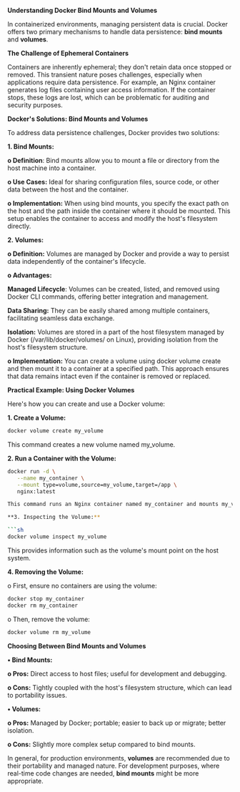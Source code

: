 **Understanding Docker Bind Mounts and Volumes**

In containerized environments, managing persistent data is crucial. Docker offers two primary mechanisms to handle data persistence: **bind mounts** and **volumes**.

**The Challenge of Ephemeral Containers**

Containers are inherently ephemeral; they don't retain data once stopped or removed. This transient nature poses challenges, especially when applications require data persistence. For example, an Nginx container generates log files containing user access information. If the container stops, these logs are lost, which can be problematic for auditing and security purposes.

**Docker's Solutions: Bind Mounts and Volumes**

To address data persistence challenges, Docker provides two solutions:

**1.	Bind Mounts:**

   **o	Definition**: Bind mounts allow you to mount a file or directory from the host machine into a container.
       
**o	Use Cases:** Ideal for sharing configuration files, source code, or other data between the host and the container.

**o	Implementation:** When using bind mounts, you specify the exact path on the host and the path inside the container where it should be mounted. This setup enables the container to access and modify the host's filesystem directly.

**2.	Volumes:**

  **o	Definition:** Volumes are managed by Docker and provide a way to persist data independently of the container's 
     lifecycle.
     
**o	Advantages:**

**Managed Lifecycle**: Volumes can be created, listed, and removed using Docker CLI commands, offering better integration and management.

**Data Sharing:** They can be easily shared among multiple containers, facilitating seamless data exchange.

**Isolation:** Volumes are stored in a part of the host filesystem managed by Docker (/var/lib/docker/volumes/ on Linux), providing isolation from the host's filesystem structure.

**o	Implementation:** You can create a volume using docker volume create and then mount it to a container at a specified path. This approach ensures that data remains intact even if the container is removed or replaced.

**Practical Example: Using Docker Volumes**

Here's how you can create and use a Docker volume:

**1.	Create a Volume:**

```sh
docker volume create my_volume
```

This command creates a new volume named my_volume.

**2.	Run a Container with the Volume:**

```sh
docker run -d \
   --name my_container \
   --mount type=volume,source=my_volume,target=/app \
   nginx:latest

This command runs an Nginx container named my_container and mounts my_volume to the /app directory inside the container.

**3. Inspecting the Volume:**

```sh
docker volume inspect my_volume
```
This provides information such as the volume's mount point on the host system.

**4.	Removing the Volume:**

o	First, ensure no containers are using the volume:

```sh
docker stop my_container
docker rm my_container
```

o	Then, remove the volume:

```sh
docker volume rm my_volume
```

**Choosing Between Bind Mounts and Volumes**

**•	Bind Mounts:**

**o	Pros:** Direct access to host files; useful for development and debugging.

**o	Cons:** Tightly coupled with the host's filesystem structure, which can lead to portability issues.

**•	Volumes:**

**o	Pros:** Managed by Docker; portable; easier to back up or migrate; better isolation.

**o	Cons:** Slightly more complex setup compared to bind mounts.

In general, for production environments, **volumes** are recommended due to their portability and managed nature. For development purposes, where real-time code changes are needed, **bind mounts** might be more appropriate.
